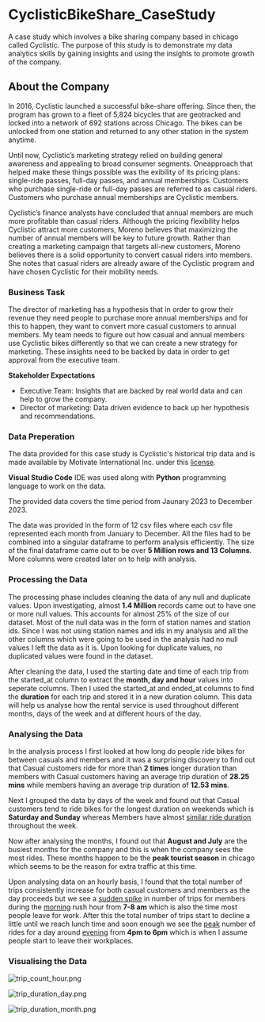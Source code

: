 # CyclisticBikeShare_CaseStudy
A case study which involves a bike sharing company based in chicago called Cyclistic. The purpose of this study is to demonstrate my data analytics skills by gaining insights and using the insights to promote growth of the company.

## About the Company
In 2016, Cyclistic launched a successful bike-share offering. Since then, the program has grown
to a fleet of 5,824 bicycles that are geotracked and locked into a network of 692 stations
across Chicago. The bikes can be unlocked from one station and returned to any other station
in the system anytime.

Until now, Cyclistic’s marketing strategy relied on building general awareness and appealing to
broad consumer segments. Oneapproach that helped make these things possible was the
exibility of its pricing plans: single-ride passes, full-day passes, and annual memberships.
Customers who purchase single-ride or full-day passes are referred to as casual riders.
Customers who purchase annual memberships are Cyclistic members.

Cyclistic’s finance analysts have concluded that annual members are much more profitable
than casual riders. Although the pricing flexibility helps Cyclistic attract more customers,
Moreno believes that maximizing the number of annual members will be key to future growth.
Rather than creating a marketing campaign that targets all-new customers, Moreno believes
there is a solid opportunity to convert casual riders into members. She notes that casual riders
are already aware of the Cyclistic program and have chosen Cyclistic for their mobility needs.
 
### Business Task
The director of marketing has a hypothesis that in order to grow their revenue they need people to purchase more annual memberships and for this to happen, they want to convert more casual customers to annual members. My team needs to figure out how casual and annual members use Cyclistic bikes differently so that we can create a new strategy for marketing. These insights need to be backed by data in order to get approval from the executive team.

<b>Stakeholder Expectations</b>
- Executive Team: Insights that are backed by real world data and can help to grow the company.
- Director of marketing: Data driven evidence to back up her hypothesis and recommendations.

### Data Preperation
The data provided for this case study is Cyclistic's historical trip data and is made available by Motivate International Inc. under this [license](https://divvybikes.com/data-license-agreement).

<b>Visual Studio Code</b> IDE was used along with <b>Python</b> programming language to work on the data.

The provided data covers the time period from Jaunary 2023 to December 2023.

The data was provided in the form of 12 csv files where each csv file represented each month from January to December. All the files had to be combined into a singular dataframe to perform analysis efficiently. The size of the final dataframe came out to be over <b>5 Million rows and 13 Columns</b>. More columns were created later on to help with analysis.

### Processing the Data
The processing phase includes cleaning the data of any null and duplicate values. Upon investigating, almost <b>1.4 Million</b> records came out to have one or more null values. This accounts for almost 25% of the size of our dataset. Most of the null data was in the form of station names and station ids. Since I was not using station names and ids in my analysis and all the other columns which were going to be used in the analysis had no null values I left the data as it is. Upon looking for duplicate values, no duplicated values were found in the dataset.

After cleaning the data, I used the starting date and time of each trip from the started_at column to extract the <b>month, day and hour</b> values into seperate columns. Then I used the started_at and ended_at columns to find the <b>duration</b> for each trip and stored it in a new duration column. This data will help us analyse how the rental service is used throughout different months, days of the week and at different hours of the day.

### Analysing the Data
In the analysis process I first looked at how long do people ride bikes for between casuals and members and it was a surprising discovery to find out that Casual customers ride for more than <b>2 times</b> longer duration than members with Casual customers having an average trip duration of <b>28.25 mins</b> while members having an average trip duration of <b>12.53 mins</b>.

Next I grouped the data by days of the week and found out that Casual customers tend to ride bikes for the longest duration on weekends which is <b>Saturday and Sunday</b> whereas Members have almost <ins>similar ride duration</ins> throughout the week.

Now after analysing the months, I found out that <b>August and July</b> are the busiest months for the company and this is when the company sees the most rides. These months happen to be the <b>peak tourist season</b> in chicago which seems to be the reason for extra traffic at this time.

Upon analysing data on an hourly basis, I found that the total number of trips consistently increase for both casual customers and members as the day proceeds but we see a <ins>sudden spike</ins> in number of trips for members during the <ins>morning</ins> rush hour from <b>7-8 am</b> which is also the time most people leave for work. After this the total number of trips start to decline a little until we reach lunch time and soon enough we see the <ins>peak</ins> number of rides for a day around <ins>evening</ins> from <b>4pm to 6pm</b> which is when I assume people start to leave their workplaces.

### Visualising the Data
![trip_count_hour.png](https://github.com/AmiteshB/Portfolio_DataAnalyst/blob/main/CyclisticBikeShare_CaseStudy/trip_count_hour.png, "Total Trips by Hour and Membership Type")

![trip_duration_day.png](https://github.com/AmiteshB/Portfolio_DataAnalyst/blob/main/CyclisticBikeShare_CaseStudy/trip_duration_day.png, "Average Trip Duration by Weekdays and Membership Type")

![trip_duration_month.png](https://github.com/AmiteshB/Portfolio_DataAnalyst/blob/main/CyclisticBikeShare_CaseStudy/trip_duration_month.png, "Average Trip Duration by Month and Membership Type")

